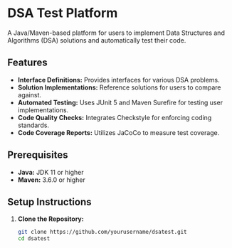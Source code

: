 # DSA Test Platform

A Java/Maven-based platform for users to implement Data Structures and Algorithms (DSA) solutions and automatically test their code.

## Features

- **Interface Definitions:** Provides interfaces for various DSA problems.
- **Solution Implementations:** Reference solutions for users to compare against.
- **Automated Testing:** Uses JUnit 5 and Maven Surefire for testing user implementations.
- **Code Quality Checks:** Integrates Checkstyle for enforcing coding standards.
- **Code Coverage Reports:** Utilizes JaCoCo to measure test coverage.

## Prerequisites

- **Java:** JDK 11 or higher
- **Maven:** 3.6.0 or higher

## Setup Instructions

1. **Clone the Repository:**

   ```bash
   git clone https://github.com/yourusername/dsatest.git
   cd dsatest